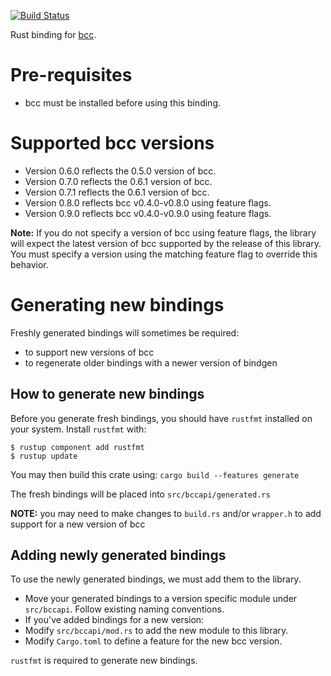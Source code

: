 [![Build Status](https://travis-ci.org/rust-bpf/bcc-sys.svg?branch=master)](https://travis-ci.org/rust-bpf/bcc-sys)

Rust binding for [bcc](https://github.com/iovisor/bcc).

# Pre-requisites
* bcc must be installed before using this binding.

# Supported bcc versions

* Version 0.6.0 reflects the 0.5.0 version of bcc.
* Version 0.7.0 reflects the 0.6.1 version of bcc.
* Version 0.7.1 reflects the 0.6.1 version of bcc.
* Version 0.8.0 reflects bcc v0.4.0-v0.8.0 using feature flags.
* Version 0.9.0 reflects bcc v0.4.0-v0.9.0 using feature flags.

**Note:** If you do not specify a version of bcc using feature flags, the
library will expect the latest version of bcc supported by the release of this
library. You must specify a version using the matching feature flag to override
this behavior.

# Generating new bindings

Freshly generated bindings will sometimes be required:
* to support new versions of bcc
* to regenerate older bindings with a newer version of bindgen

## How to generate new bindings

Before you generate fresh bindings, you should have `rustfmt` installed on your
system. Install `rustfmt` with:
```
$ rustup component add rustfmt
$ rustup update
```

You may then build this crate using:
```cargo build --features generate```

The fresh bindings will be placed into `src/bccapi/generated.rs`

**NOTE:** you may need to make changes to `build.rs` and/or `wrapper.h`
to add support for a new version of bcc

## Adding newly generated bindings

To use the newly generated bindings, we must add them to the library.

* Move your generated bindings to a version specific module under `src/bccapi`.
Follow existing naming conventions.
* If you've added bindings for a new version:
 * Modify `src/bccapi/mod.rs` to add the new module to this library.
 * Modify `Cargo.toml` to define a feature for the new bcc version.

`rustfmt` is required to generate new bindings.
